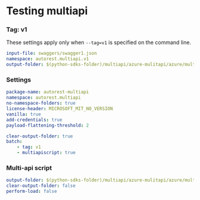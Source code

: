 # Testing multiapi

### Tag: v1

These settings apply only when `--tag=v1` is specified on the command line.

``` yaml $(tag) == 'v1'
input-file: swaggers/swagger1.json
namespace: autorest.multiapi.v1
output-folder: $(python-sdks-folder)/multiapi/azure-mulitapi/azure/multiapi/v1
```

### Settings
``` yaml
package-name: autorest-multiapi
namespace: autorest.multiapi
no-namespace-folders: true
license-header: MICROSOFT_MIT_NO_VERSION
vanilla: true
add-credentials: true
payload-flattening-threshold: 2
```

``` yaml $(multiapi)
clear-output-folder: true
batch:
    - tag: v1
    - multiapiscript: true
```

### Multi-api script

``` yaml $(multiapiscript)
output-folder: $(python-sdks-folder)/multiapi/azure-mulitapi/azure/multiapi/
clear-output-folder: false
perform-load: false
```
